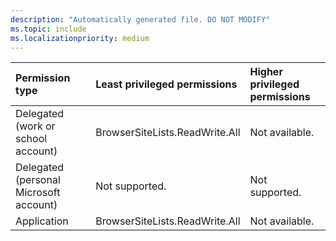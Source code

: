 ```yaml
---
description: "Automatically generated file. DO NOT MODIFY"
ms.topic: include
ms.localizationpriority: medium
---
```


|Permission type|Least privileged permissions|Higher privileged permissions|
|:---|:---|:---|
|Delegated (work or school account)|BrowserSiteLists.ReadWrite.All|Not available.|
|Delegated (personal Microsoft account)|Not supported.|Not supported.|
|Application|BrowserSiteLists.ReadWrite.All|Not available.|

